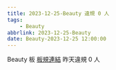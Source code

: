 ```yaml
---
title: 2023-12-25-Beauty 違規 0 人
tags:
    - Beauty
abbrlink: 2023-12-25-Beauty
date: Beauty-2023-12-25 12:00:00
---
```

Beauty 板 [板規連結](https://www.ptt.cc/bbs/Beauty/M.1630069980.A.84B.html)
昨天違規 0 人
